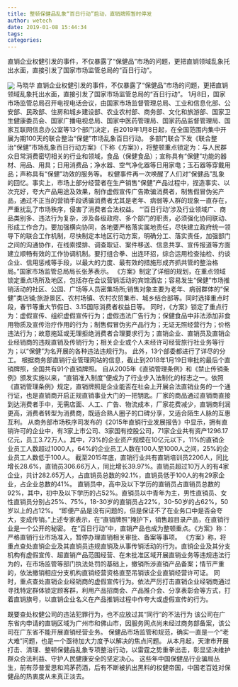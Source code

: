 ```yaml
---
title: 整顿保健品乱象“百日行动”启动，直销牌照暂时停发
author: wetech
date: 2019-01-08 15:44:34
tags: 
categories: 
---
```

直销企业权健引发的事件，不仅暴露了“保健品”市场的问题，更把直销领域乱象托出水面，直接引发了国家市场监管总局的“百日行动”。
<!-- more -->
<img align="center" border="0" src="https://imgcdn.yicai.com/uppics/images/2019/01/8c0492eccdf9a1b1fc4552b48183f49a.jpg" />
马晓华
直销企业权健引发的事件，不仅暴露了“保健品”市场的问题，更把直销领域乱象托出水面，直接引发了国家市场监管总局的“百日行动”。
1月8日，国家市场监管总局召开电视电话会议，由国家市场监督管理总局、工业和信息化部、公安部、民政部、住房和城乡建设部、农业农村部、商务部、文化和旅游部、国家卫生健康委员会、国家广播电视总局、国家中医药管理局、国家药品监督管理局、国家互联网信息办公室等13个部门决定，自2019年1月8日起，在全国范围内集中开展为期100天的联合整治“保健”市场乱象百日行动。
多部门联合下发《联合整治“保健”市场乱象百日行动方案》（下称《方案》），将整顿重点锁定为：与人民群众日常消费密切相关的行业和领域，食品（保健食品）；宣称具有“保健”功能的器材、用品、用具；日用消费品；净水器、空气净化器等日用家电；玉石器等穿戴用品；声称具有“保健”功效的服务等。
权健事件再一次唤醒了人们对“保健品”乱象的回忆。事实上，市场上部分经营者在生产销售“保健”产品过程中，捏造事实、以次充好，夸大产品用途及效果，制作虚假宣传广告欺骗消费者，制售假冒伪劣产品，通过不正当的营销手段诱骗消费者尤其是老年、病弱等人群的现象一直存在，严重扰乱了市场秩序，侵害了消费者合法权益。
“‘百日行动’涉及行业领域广、商品类别多、违法行为复杂，涉及各级政府、多个部门的职责，必须强化协同联动、形成工作合力。要加强横向协同，各地要严格落实属地责任，尽快建立政府统一领导下的联合工作机制，尽快制定本地区行动方案，明确分工、落实责任，加强部门之间的沟通协作，在线索摸排、调查取证、案件移送、信息共享、宣传报道等方面建立顺畅有效的工作协调机制。要打组合拳、出连环招，综合运用检查抽检、约谈企业、信用惩戒等手段，以最大的力度、最有效的措施形成齐抓共管的整治格局。”国家市场监管总局局长张茅表示。
《方案》制定了详细的规划，在重点领域锁定重点场所及地区，包括存在会议营销活动的宾馆酒店；容易发生“保健”市场推销活动的社区、公园、广场等人员密集场所;销售对象主要为老年、病弱群体的“保健”类店铺;旅游景区、农村场镇、农村农贸集市、城乡结合部等。同时选择重点时段，春节等重大节假日、3.15国际消费者权益日等。
同时，《方案》锁定了重点行为：虚假宣传、组织虚假宣传行为；虚假违法广告行为；保健食品中非法添加非食用物质及宣传治疗作用的行为；制售假冒伪劣产品行为；无证无照经营行为；价格违法行为；故意拖延或无理拒绝消费者合理要求行为；直销企业、直销员及直销企业经销商的违规直销及传销行为；相关企业或个人未经许可经营旅行社业务等行为；以“保健”为名开展的各种违法违规行为。
此外，13个部委都进行了详尽的分工。
根据商务部直销行业管理网站的信息，截止到2018年1月19日审批的最后个直销牌照，全国共有91个直销牌照。
自从2005年《直销管理条例》和《禁止传销条例》颁发实施以来，“直销准入制度”便成为了行业步入法制化的标志之一。依照《直销管理条例》规定，直销牌照是企业能否在社会上开展合法直销业务的一个通行证，也是直销商开启正规直销事业大门的一把钥匙。厂家的商品通过直销商直接到达消费者手中，无需店面、人工、广告、物流成本，厂家花费减少，直销商利润更高，消费者转型为消费商，既适合熟人圈子的口碑分享，又适合陌生人脉的互惠互利。
从商务部市场秩序司发布的《2015年直销行业发展报告》中显示，拥有直销许可的企业中，有3家上市公司、3家国有控股公司，71家企业共有资产1296.17亿元，员工3.72万人。其中，73%的企业资产规模在10亿元以下，11%的直销企业员工人数超过1000人，64%的企业员工人数在100人至1000人之间，25%的企业员工人数低于100人。
截至2015年底，直销行业共有直销培训员2206人，同比增长28.6%，直销员306.66万人，同比增长39.97%。直销员超过10万人的有4家企业，共计282.65万人，占直销员总数的92.1%，直销员低于100人的有29家企业，占企业总数的41%。
直销员中，高中及以下学历的直销员占直销员总数的92%，其中，初中及以下学历的占52%。直销员以中青年为主，男性直销员、女性直销员分别占25%、75%，18-30岁的直销员占22%，30-50岁的占62%，50岁以上的占12%。
“即便产品是没有问题的，但是保证不了在业务口中是否会夸大，变成传销。”上述专家表示，在“直销牌照”掩护下，销售超目录产品，在直销行业是一个公开的秘密。
在“百日行动”中，直销产品也成为整顿重点。《方案》称：严格直销行业市场准入，暂停办理直销相关审批、备案等事项。
《方案》称，将重点查处直销企业及其直销员违规直销及从事传销活动的行为。直销企业及其分支机构有虚假宣传、超直销产品范围经营、在未批准区域开展直销业务等违规违法行为的，在市场监管等部门执法处罚的基础上，撤销所涉直销产品备案；情节严重的，依法撤销相应分支机构直销经营资格直至吊销该企业直销经营许可证。
同时，重点查处直销企业经销商的虚假宣传行为。依法严厉打击直销企业经销商通过寻找特定群体锁定顾客群，利用产品招商会、产品推介会、分享表彰会等方式，打着直销旗号，以直销企业名义在产品推销过程中作夸大或虚假宣传的行为。
 
 
既要查处权健公司的违法犯罪行为，也不应放过其“同行”的不法行为
该公司在广东省内申请的直销区域为广州市和佛山市，因服务网点尚未经过商务部备案，该公司在广东省不能开展直销经营业务。
保健品市场监管和规范，确实一直是一个“老大难”问题，也是一个亟待加大力度予以解决的焦点问题。
从本月起，天津市开展打击、清理、整顿保健品乱象专项整治行动，以雷霆之势重拳出击，彰显坚决维护群众合法利益、守护人民健康安全的坚定决心。
这些年中国保健品行业骗局丛生，前有莎普爱思和鸿茅药酒，后有不断被扒出黑料的权健帝国，中国老百姓对保健品的热衷度从未真正淡去。
